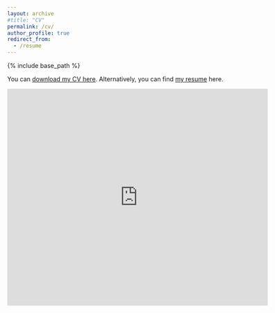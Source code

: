 ```yaml
---
layout: archive
#title: "CV"
permalink: /cv/
author_profile: true
redirect_from:
  - /resume
---
```


{% include base_path %}

You can [download my CV here](/files/Chao_Wang_CV.pdf). Alternatively, you can find [my resume](/files/Resume_ChaoWang.pdf) here.

<embed src="https://chaowangcw.github.io/files/Chao_Wang_CV.pdf" type="application/pdf" width="600px" height="500px" />

 
<!-- Publications
======
  <ul>{% for post in site.publications %}
    {% include archive-single-cv.html %}
  {% endfor %}</ul> -->
  
<!-- Talks
======
  <ul>{% for post in site.talks %}
    {% include archive-single-talk-cv.html %}
  {% endfor %}</ul> -->
  


  
<!-- Service and leadership
======
* Currently signed in to 43 different slack teams -->

